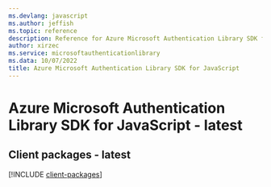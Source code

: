 ```yaml
---
ms.devlang: javascript
ms.author: jeffish
ms.topic: reference
description: Reference for Azure Microsoft Authentication Library SDK for JavaScript
author: xirzec
ms.service: microsoftauthenticationlibrary
ms.data: 10/07/2022
title: Azure Microsoft Authentication Library SDK for JavaScript
---
```

# Azure Microsoft Authentication Library SDK for JavaScript - latest

## Client packages - latest
[!INCLUDE [client-packages](microsoft-authentication-library-client-index.md)]